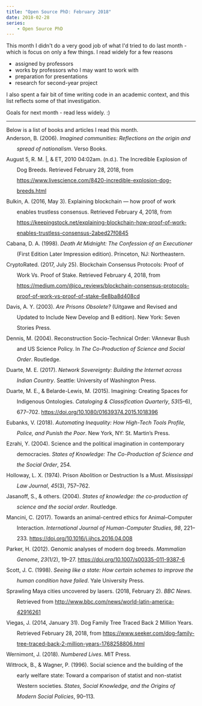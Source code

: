 ```yaml
---
title: "Open Source PhD: February 2018"
date: 2018-02-28
series: 
    - Open Source PhD
---
```


This month I didn't do a very good job of what I'd tried to do last month - which is focus on only a few things.  I read widely for a few reasons
- assigned by professors
- works by professors who I may want to work with
- preparation for presentations
- research for second-year project

I also spent a fair bit of time writing code in an academic context, and this list reflects some of that investigation.

Goals for next month - read less widely. :)   

<hr>
Below is a list of books and articles I read this month.

<div class="csl-bib-body" style="line-height: 2; margin-left: 2em; text-indent:-2em;">
  <div class="csl-entry">Anderson, B. (2006). <i>Imagined communities: Reflections on the origin and spread of nationalism</i>. Verso Books.</div>
  <span class="Z3988" title="url_ver=Z39.88-2004&amp;ctx_ver=Z39.88-2004&amp;rfr_id=info%3Asid%2Fzotero.org%3A2&amp;rft_val_fmt=info%3Aofi%2Ffmt%3Akev%3Amtx%3Abook&amp;rft.genre=book&amp;rft.btitle=Imagined%20communities%3A%20Reflections%20on%20the%20origin%20and%20spread%20of%20nationalism&amp;rft.publisher=Verso%20Books&amp;rft.aufirst=Benedict&amp;rft.aulast=Anderson&amp;rft.au=Benedict%20Anderson&amp;rft.date=2006"></span>
  <div class="csl-entry">August 5, R. M. |, &amp; ET, 2010 04:02am. (n.d.). The Incredible Explosion of Dog Breeds. Retrieved February 28, 2018, from <a href="https://www.livescience.com/8420-incredible-explosion-dog-breeds.html">https://www.livescience.com/8420-incredible-explosion-dog-breeds.html</a></div>
  <span class="Z3988" title="url_ver=Z39.88-2004&amp;ctx_ver=Z39.88-2004&amp;rfr_id=info%3Asid%2Fzotero.org%3A2&amp;rft_val_fmt=info%3Aofi%2Ffmt%3Akev%3Amtx%3Adc&amp;rft.type=webpage&amp;rft.title=The%20Incredible%20Explosion%20of%20Dog%20Breeds&amp;rft.description=From%20a%20teacup-size%20Chihuahua%20to%20a%20Great%20Dane%2C%20there%20is%20an%20incredible%20amount%20of%20variety%20in%20dog%20breeds.&amp;rft.identifier=https%3A%2F%2Fwww.livescience.com%2F8420-incredible-explosion-dog-breeds.html&amp;rft.aufirst=Remy%20Melina%20%7C&amp;rft.aulast=August%205&amp;rft.au=Remy%20Melina%20%7C%20August%205&amp;rft.au=2010%2004%3A02am%20ET"></span>
  <div class="csl-entry">Bulkin, A. (2016, May 3). Explaining blockchain — how proof of work enables trustless consensus. Retrieved February 4, 2018, from <a href="https://keepingstock.net/explaining-blockchain-how-proof-of-work-enables-trustless-consensus-2abed27f0845">https://keepingstock.net/explaining-blockchain-how-proof-of-work-enables-trustless-consensus-2abed27f0845</a></div>
  <span class="Z3988" title="url_ver=Z39.88-2004&amp;ctx_ver=Z39.88-2004&amp;rfr_id=info%3Asid%2Fzotero.org%3A2&amp;rft_val_fmt=info%3Aofi%2Ffmt%3Akev%3Amtx%3Adc&amp;rft.type=webpage&amp;rft.title=Explaining%20blockchain%20%E2%80%94%20how%20proof%20of%20work%20enables%20trustless%20consensus&amp;rft.description=Blockchain%20technology%2C%20of%20which%20Bitcoin%20is%20an%20example%2C%20can%20be%20quite%20hard%20to%20understand.%20Mainly%20this%20is%20because%20core%20concepts%20tend%20to%20get%E2%80%A6&amp;rft.identifier=https%3A%2F%2Fkeepingstock.net%2Fexplaining-blockchain-how-proof-of-work-enables-trustless-consensus-2abed27f0845&amp;rft.aufirst=Aleksandr&amp;rft.aulast=Bulkin&amp;rft.au=Aleksandr%20Bulkin&amp;rft.date=2016-05-03"></span>
  <div class="csl-entry">Cabana, D. A. (1998). <i>Death At Midnight: The Confession of an Executioner</i> (First Edition Later Impression edition). Princeton, NJ: Northeastern.</div>
  <span class="Z3988" title="url_ver=Z39.88-2004&amp;ctx_ver=Z39.88-2004&amp;rfr_id=info%3Asid%2Fzotero.org%3A2&amp;rft_id=urn%3Aisbn%3A978-1-55553-356-4&amp;rft_val_fmt=info%3Aofi%2Ffmt%3Akev%3Amtx%3Abook&amp;rft.genre=book&amp;rft.btitle=Death%20At%20Midnight%3A%20The%20Confession%20of%20an%20Executioner&amp;rft.place=Princeton%2C%20NJ&amp;rft.publisher=Northeastern&amp;rft.edition=First%20Edition%20Later%20Impression%20edition&amp;rft.aufirst=Donald%20A.&amp;rft.aulast=Cabana&amp;rft.au=Donald%20A.%20Cabana&amp;rft.date=1998-05-07&amp;rft.tpages=216&amp;rft.isbn=978-1-55553-356-4&amp;rft.language=English"></span>
  <div class="csl-entry">CryptoRated. (2017, July 25). Blockchain Consensus Protocols: Proof of Work Vs. Proof of Stake. Retrieved February 4, 2018, from <a href="https://medium.com/@ico_reviews/blockchain-consensus-protocols-proof-of-work-vs-proof-of-stake-6e8ba8d408cd">https://medium.com/@ico_reviews/blockchain-consensus-protocols-proof-of-work-vs-proof-of-stake-6e8ba8d408cd</a></div>
  <span class="Z3988" title="url_ver=Z39.88-2004&amp;ctx_ver=Z39.88-2004&amp;rfr_id=info%3Asid%2Fzotero.org%3A2&amp;rft_val_fmt=info%3Aofi%2Ffmt%3Akev%3Amtx%3Adc&amp;rft.type=blogPost&amp;rft.title=Blockchain%20Consensus%20Protocols%3A%20Proof%20of%20Work%20Vs.%20Proof%20of%20Stake&amp;rft.description=A%20blockchain%20needs%20to%20have%20a%20distributed%20and%20trustless%20consensus%20system.%20This%20means%20that%20if%20you%20want%20to%20send%20or%20receive%20money%20from%20someone%E2%80%A6&amp;rft.identifier=https%3A%2F%2Fmedium.com%2F%40ico_reviews%2Fblockchain-consensus-protocols-proof-of-work-vs-proof-of-stake-6e8ba8d408cd&amp;rft.aulast=CryptoRated&amp;rft.au=CryptoRated&amp;rft.date=2017-07-25"></span>
  <div class="csl-entry">Davis, A. Y. (2003). <i>Are Prisons Obsolete?</i> (Uitgawe and Revised and Updated to Include New Develop and B edition). New York: Seven Stories Press.</div>
  <span class="Z3988" title="url_ver=Z39.88-2004&amp;ctx_ver=Z39.88-2004&amp;rfr_id=info%3Asid%2Fzotero.org%3A2&amp;rft_id=urn%3Aisbn%3A978-1-58322-581-3&amp;rft_val_fmt=info%3Aofi%2Ffmt%3Akev%3Amtx%3Abook&amp;rft.genre=book&amp;rft.btitle=Are%20Prisons%20Obsolete%3F&amp;rft.place=New%20York&amp;rft.publisher=Seven%20Stories%20Press&amp;rft.edition=Uitgawe%20and%20Revised%20and%20Updated%20to%20Include%20New%20Develop%20and%20B%20edition&amp;rft.aufirst=Angela%20Y.&amp;rft.aulast=Davis&amp;rft.au=Angela%20Y.%20Davis&amp;rft.date=2003-04&amp;rft.tpages=128&amp;rft.isbn=978-1-58322-581-3&amp;rft.language=English"></span>
  <div class="csl-entry">Dennis, M. (2004). Reconstruction Socio-Technical Order: VAnnevar Bush and US Science Policy. In <i>The Co-Production of Science and Social Order</i>. Routledge.</div>
  <span class="Z3988" title="url_ver=Z39.88-2004&amp;ctx_ver=Z39.88-2004&amp;rfr_id=info%3Asid%2Fzotero.org%3A2&amp;rft_val_fmt=info%3Aofi%2Ffmt%3Akev%3Amtx%3Abook&amp;rft.genre=bookitem&amp;rft.atitle=Reconstruction%20Socio-Technical%20Order%3A%20VAnnevar%20Bush%20and%20US%20Science%20Policy&amp;rft.publisher=Routledge&amp;rft.aufirst=Michael&amp;rft.aulast=Dennis&amp;rft.au=Michael%20Dennis&amp;rft.date=2004"></span>
  <div class="csl-entry">Duarte, M. E. (2017). <i>Network Sovereignty: Building the Internet across Indian Country</i>. Seattle: University of Washington Press.</div>
  <span class="Z3988" title="url_ver=Z39.88-2004&amp;ctx_ver=Z39.88-2004&amp;rfr_id=info%3Asid%2Fzotero.org%3A2&amp;rft_id=urn%3Aisbn%3A978-0-295-74182-6&amp;rft_val_fmt=info%3Aofi%2Ffmt%3Akev%3Amtx%3Abook&amp;rft.genre=book&amp;rft.btitle=Network%20Sovereignty%3A%20Building%20the%20Internet%20across%20Indian%20Country&amp;rft.place=Seattle&amp;rft.publisher=University%20of%20Washington%20Press&amp;rft.aufirst=Marisa%20Elena&amp;rft.aulast=Duarte&amp;rft.au=Marisa%20Elena%20Duarte&amp;rft.date=2017-06-08&amp;rft.tpages=192&amp;rft.isbn=978-0-295-74182-6&amp;rft.language=English"></span>
  <div class="csl-entry">Duarte, M. E., &amp; Belarde-Lewis, M. (2015). Imagining: Creating Spaces for Indigenous Ontologies. <i>Cataloging &amp; Classification Quarterly</i>, <i>53</i>(5–6), 677–702. <a href="https://doi.org/10.1080/01639374.2015.1018396">https://doi.org/10.1080/01639374.2015.1018396</a></div>
  <span class="Z3988" title="url_ver=Z39.88-2004&amp;ctx_ver=Z39.88-2004&amp;rfr_id=info%3Asid%2Fzotero.org%3A2&amp;rft_id=info%3Adoi%2F10.1080%2F01639374.2015.1018396&amp;rft_val_fmt=info%3Aofi%2Ffmt%3Akev%3Amtx%3Ajournal&amp;rft.genre=article&amp;rft.atitle=Imagining%3A%20Creating%20Spaces%20for%20Indigenous%20Ontologies&amp;rft.jtitle=Cataloging%20%26%20Classification%20Quarterly&amp;rft.volume=53&amp;rft.issue=5-6&amp;rft.aufirst=Marisa%20Elena&amp;rft.aulast=Duarte&amp;rft.au=Marisa%20Elena%20Duarte&amp;rft.au=Miranda%20Belarde-Lewis&amp;rft.date=2015-07-04&amp;rft.pages=677-702&amp;rft.spage=677&amp;rft.epage=702&amp;rft.issn=0163-9374%2C%201544-4554&amp;rft.language=en"></span>
  <div class="csl-entry">Eubanks, V. (2018). <i>Automating Inequality: How High-Tech Tools Profile, Police, and Punish the Poor</i>. New York, NY: St. Martin’s Press.</div>
  <span class="Z3988" title="url_ver=Z39.88-2004&amp;ctx_ver=Z39.88-2004&amp;rfr_id=info%3Asid%2Fzotero.org%3A2&amp;rft_id=urn%3Aisbn%3A978-1-250-07431-7&amp;rft_val_fmt=info%3Aofi%2Ffmt%3Akev%3Amtx%3Abook&amp;rft.genre=book&amp;rft.btitle=Automating%20Inequality%3A%20How%20High-Tech%20Tools%20Profile%2C%20Police%2C%20and%20Punish%20the%20Poor&amp;rft.place=New%20York%2C%20NY&amp;rft.publisher=St.%20Martin's%20Press&amp;rft.aufirst=Virginia&amp;rft.aulast=Eubanks&amp;rft.au=Virginia%20Eubanks&amp;rft.date=2018-01-23&amp;rft.tpages=272&amp;rft.isbn=978-1-250-07431-7&amp;rft.language=English"></span>
  <div class="csl-entry">Ezrahi, Y. (2004). Science and the political imagination in contemporary democracies. <i>States of Knowledge: The Co-Production of Science and the Social Order</i>, 254.</div>
  <span class="Z3988" title="url_ver=Z39.88-2004&amp;ctx_ver=Z39.88-2004&amp;rfr_id=info%3Asid%2Fzotero.org%3A2&amp;rft_val_fmt=info%3Aofi%2Ffmt%3Akev%3Amtx%3Ajournal&amp;rft.genre=article&amp;rft.atitle=Science%20and%20the%20political%20imagination%20in%20contemporary%20democracies&amp;rft.jtitle=States%20of%20knowledge%3A%20The%20co-production%20of%20science%20and%20the%20social%20order&amp;rft.aufirst=Yaron&amp;rft.aulast=Ezrahi&amp;rft.au=Yaron%20Ezrahi&amp;rft.date=2004&amp;rft.pages=254"></span>
  <div class="csl-entry">Holloway, L. X. (1974). Prison Abolition or Destruction Is a Must. <i>Mississippi Law Journal</i>, <i>45</i>(3), 757–762.</div>
  <span class="Z3988" title="url_ver=Z39.88-2004&amp;ctx_ver=Z39.88-2004&amp;rfr_id=info%3Asid%2Fzotero.org%3A2&amp;rft_val_fmt=info%3Aofi%2Ffmt%3Akev%3Amtx%3Ajournal&amp;rft.genre=article&amp;rft.atitle=Prison%20Abolition%20or%20Destruction%20Is%20a%20Must&amp;rft.jtitle=Mississippi%20Law%20Journal&amp;rft.stitle=Miss.%20L.J.&amp;rft.volume=45&amp;rft.issue=3&amp;rft.aufirst=Louis%20X.&amp;rft.aulast=Holloway&amp;rft.au=Louis%20X.%20Holloway&amp;rft.date=1974&amp;rft.pages=757-762&amp;rft.spage=757&amp;rft.epage=762&amp;rft.language=eng"></span>
  <div class="csl-entry">Jasanoff, S., &amp; others. (2004). <i>States of knowledge: the co-production of science and the social order</i>. Routledge.</div>
  <span class="Z3988" title="url_ver=Z39.88-2004&amp;ctx_ver=Z39.88-2004&amp;rfr_id=info%3Asid%2Fzotero.org%3A2&amp;rft_val_fmt=info%3Aofi%2Ffmt%3Akev%3Amtx%3Abook&amp;rft.genre=book&amp;rft.btitle=States%20of%20knowledge%3A%20the%20co-production%20of%20science%20and%20the%20social%20order&amp;rft.publisher=Routledge&amp;rft.aufirst=Sheila&amp;rft.aulast=Jasanoff&amp;rft.au=Sheila%20Jasanoff&amp;rft.au=undefined&amp;rft.date=2004"></span>
  <div class="csl-entry">Mancini, C. (2017). Towards an animal-centred ethics for Animal–Computer Interaction. <i>International Journal of Human-Computer Studies</i>, <i>98</i>, 221–233. <a href="https://doi.org/10.1016/j.ijhcs.2016.04.008">https://doi.org/10.1016/j.ijhcs.2016.04.008</a></div>
  <span class="Z3988" title="url_ver=Z39.88-2004&amp;ctx_ver=Z39.88-2004&amp;rfr_id=info%3Asid%2Fzotero.org%3A2&amp;rft_id=info%3Adoi%2F10.1016%2Fj.ijhcs.2016.04.008&amp;rft_val_fmt=info%3Aofi%2Ffmt%3Akev%3Amtx%3Ajournal&amp;rft.genre=article&amp;rft.atitle=Towards%20an%20animal-centred%20ethics%20for%20Animal%E2%80%93Computer%20Interaction&amp;rft.jtitle=International%20Journal%20of%20Human-Computer%20Studies&amp;rft.stitle=International%20Journal%20of%20Human-Computer%20Studies&amp;rft.volume=98&amp;rft.aufirst=Clara&amp;rft.aulast=Mancini&amp;rft.au=Clara%20Mancini&amp;rft.date=2017-02-01&amp;rft.pages=221-233&amp;rft.spage=221&amp;rft.epage=233&amp;rft.issn=1071-5819"></span>
  <div class="csl-entry">Parker, H. (2012). Genomic analyses of modern dog breeds. <i>Mammalian Genome</i>, <i>23</i>(1/2), 19–27. <a href="https://doi.org/10.1007/s00335-011-9387-6">https://doi.org/10.1007/s00335-011-9387-6</a></div>
  <span class="Z3988" title="url_ver=Z39.88-2004&amp;ctx_ver=Z39.88-2004&amp;rfr_id=info%3Asid%2Fzotero.org%3A2&amp;rft_id=info%3Adoi%2F10.1007%2Fs00335-011-9387-6&amp;rft_val_fmt=info%3Aofi%2Ffmt%3Akev%3Amtx%3Ajournal&amp;rft.genre=article&amp;rft.atitle=Genomic%20analyses%20of%20modern%20dog%20breeds&amp;rft.jtitle=Mammalian%20Genome&amp;rft.stitle=Mammalian%20Genome&amp;rft.volume=23&amp;rft.issue=1%2F2&amp;rft.aufirst=Heidi&amp;rft.aulast=Parker&amp;rft.au=Heidi%20Parker&amp;rft.date=2012-02&amp;rft.pages=19-27&amp;rft.spage=19&amp;rft.epage=27&amp;rft.issn=09388990"></span>
  <div class="csl-entry">Scott, J. C. (1998). <i>Seeing like a state: How certain schemes to improve the human condition have failed</i>. Yale University Press.</div>
  <span class="Z3988" title="url_ver=Z39.88-2004&amp;ctx_ver=Z39.88-2004&amp;rfr_id=info%3Asid%2Fzotero.org%3A2&amp;rft_val_fmt=info%3Aofi%2Ffmt%3Akev%3Amtx%3Abook&amp;rft.genre=book&amp;rft.btitle=Seeing%20like%20a%20state%3A%20How%20certain%20schemes%20to%20improve%20the%20human%20condition%20have%20failed&amp;rft.publisher=Yale%20University%20Press&amp;rft.aufirst=James%20C&amp;rft.aulast=Scott&amp;rft.au=James%20C%20Scott&amp;rft.date=1998"></span>
  <div class="csl-entry">Sprawling Maya cities uncovered by lasers. (2018, February 2). <i>BBC News</i>. Retrieved from <a href="http://www.bbc.com/news/world-latin-america-42916261">http://www.bbc.com/news/world-latin-america-42916261</a></div>
  <span class="Z3988" title="url_ver=Z39.88-2004&amp;ctx_ver=Z39.88-2004&amp;rfr_id=info%3Asid%2Fzotero.org%3A2&amp;rft_val_fmt=info%3Aofi%2Ffmt%3Akev%3Amtx%3Adc&amp;rft.type=newspaperArticle&amp;rft.title=Sprawling%20Maya%20cities%20uncovered%20by%20lasers&amp;rft.source=BBC%20News&amp;rft.description=Latest%20technology%20reveals%20a%20network%20of%20more%20than%2060%2C000%20structures%20under%20Guatemala's%20jungle.&amp;rft.identifier=http%3A%2F%2Fwww.bbc.com%2Fnews%2Fworld-latin-america-42916261&amp;rft.date=2018-02-02&amp;rft.language=en-GB"></span>
  <div class="csl-entry">Viegas, J. (2014, January 31). Dog Family Tree Traced Back 2 Million Years. Retrieved February 28, 2018, from <a href="https://www.seeker.com/dog-family-tree-traced-back-2-million-years-1768258806.html">https://www.seeker.com/dog-family-tree-traced-back-2-million-years-1768258806.html</a></div>
  <span class="Z3988" title="url_ver=Z39.88-2004&amp;ctx_ver=Z39.88-2004&amp;rfr_id=info%3Asid%2Fzotero.org%3A2&amp;rft_val_fmt=info%3Aofi%2Ffmt%3Akev%3Amtx%3Adc&amp;rft.type=webpage&amp;rft.title=Dog%20Family%20Tree%20Traced%20Back%202%20Million%20Years&amp;rft.description=Fossils%20for%20a%20scrappy%2C%20Italian%20canine%20that%20lived%202%20million%20years%20ago%20are%20helping%20researchers%20to%20better%20understand%20the%20evolution%20of%20wolves...&amp;rft.identifier=https%3A%2F%2Fwww.seeker.com%2Fdog-family-tree-traced-back-2-million-years-1768258806.html&amp;rft.aufirst=Jen&amp;rft.aulast=Viegas&amp;rft.au=Jen%20Viegas&amp;rft.date=2014-01-31"></span>
  <div class="csl-entry">Wernimont, J. (2018). <i>Numbered Lives</i>. MIT Press.</div>
  <span class="Z3988" title="url_ver=Z39.88-2004&amp;ctx_ver=Z39.88-2004&amp;rfr_id=info%3Asid%2Fzotero.org%3A2&amp;rft_val_fmt=info%3Aofi%2Ffmt%3Akev%3Amtx%3Abook&amp;rft.genre=book&amp;rft.btitle=Numbered%20Lives&amp;rft.publisher=MIT%20Press&amp;rft.aufirst=Jacqueline&amp;rft.aulast=Wernimont&amp;rft.au=Jacqueline%20Wernimont&amp;rft.date=2018"></span>
  <div class="csl-entry">Wittrock, B., &amp; Wagner, P. (1996). Social science and the building of the early welfare state: Toward a comparison of statist and non-statist Western societies. <i>States, Social Knowledge, and the Origins of Modern Social Policies</i>, 90–113.</div>
  <span class="Z3988" title="url_ver=Z39.88-2004&amp;ctx_ver=Z39.88-2004&amp;rfr_id=info%3Asid%2Fzotero.org%3A2&amp;rft_val_fmt=info%3Aofi%2Ffmt%3Akev%3Amtx%3Ajournal&amp;rft.genre=article&amp;rft.atitle=Social%20science%20and%20the%20building%20of%20the%20early%20welfare%20state%3A%20Toward%20a%20comparison%20of%20statist%20and%20non-statist%20Western%20societies&amp;rft.jtitle=States%2C%20social%20knowledge%2C%20and%20the%20origins%20of%20modern%20social%20policies&amp;rft.aufirst=Bj%C3%B6rn&amp;rft.aulast=Wittrock&amp;rft.au=Bj%C3%B6rn%20Wittrock&amp;rft.au=Peter%20Wagner&amp;rft.date=1996&amp;rft.pages=90%E2%80%93113"></span>
</div>
